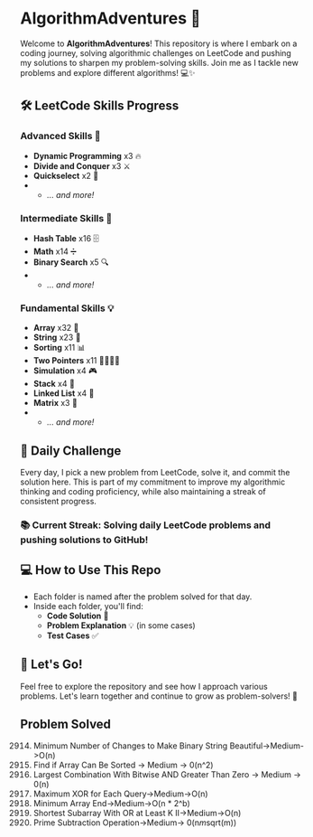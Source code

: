 # AlgorithmAdventures 🚀

Welcome to **AlgorithmAdventures**! This repository is where I embark on a coding journey, solving algorithmic challenges on LeetCode and pushing my solutions to sharpen my problem-solving skills. Join me as I tackle new problems and explore different algorithms! 💻✨

## 🛠️ LeetCode Skills Progress

### **Advanced Skills** 🧠
- **Dynamic Programming** x3 🔥
- **Divide and Conquer** x3 ⚔️
- **Quickselect** x2 🎯
- - _... and more!_


### **Intermediate Skills** 🎯
- **Hash Table** x16 🗄️
- **Math** x14 ➗
- **Binary Search** x5 🔍
- - _... and more!_


### **Fundamental Skills** 💡
- **Array** x32 🧩
- **String** x23 📜
- **Sorting** x11 📊
- **Two Pointers** x11 🏃‍♂️🏃‍♀️
- **Simulation** x4 🎮
- **Stack** x4 🥞
- **Linked List** x4 🔗
- **Matrix** x3 🧮
- - _... and more!_


## 📅 Daily Challenge

Every day, I pick a new problem from LeetCode, solve it, and commit the solution here. This is part of my commitment to improve my algorithmic thinking and coding proficiency, while also maintaining a streak of consistent progress.

### 📚 Current Streak: Solving daily LeetCode problems and pushing solutions to GitHub!

## 💻 How to Use This Repo

- Each folder is named after the problem solved for that day.
- Inside each folder, you'll find:
  - **Code Solution** 📝
  - **Problem Explanation** 💡 (in some cases)
  - **Test Cases** ✅

## 🚀 Let's Go!

Feel free to explore the repository and see how I approach various problems. Let's learn together and continue to grow as problem-solvers! 🌟

## Problem Solved

2914. Minimum Number of Changes to Make Binary String Beautiful->Medium->O(n)
3011. Find if Array Can Be Sorted -> Medium -> 0(n^2)
2275. Largest Combination With Bitwise AND Greater Than Zero -> Medium -> 0(n)
1829. Maximum XOR for Each Query->Medium->O(n)
3133. Minimum Array End->Medium->O(n * 2^b)
3097. Shortest Subarray With OR at Least K II->Medium->O(n)
2601. Prime Subtraction Operation->Medium-> 0(n*m*sqrt(m))